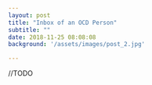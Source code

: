 ```yaml
---
layout: post
title: "Inbox of an OCD Person"
subtitle: ""
date: 2018-11-25 08:08:08
background: '/assets/images/post_2.jpg'

---
```

//TODO